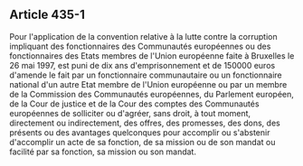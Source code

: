 Article 435-1
----
Pour l'application de la convention relative à la lutte contre la corruption
impliquant des fonctionnaires des Communautés européennes ou des fonctionnaires
des Etats membres de l'Union européenne faite à Bruxelles le 26 mai 1997, est
puni de dix ans d'emprisonnement et de 150000 euros d'amende le fait par un
fonctionnaire communautaire ou un fonctionnaire national d'un autre Etat membre
de l'Union européenne ou par un membre de la Commission des Communautés
européennes, du Parlement européen, de la Cour de justice et de la Cour des
comptes des Communautés européennes de solliciter ou d'agréer, sans droit, à
tout moment, directement ou indirectement, des offres, des promesses, des dons,
des présents ou des avantages quelconques pour accomplir ou s'abstenir
d'accomplir un acte de sa fonction, de sa mission ou de son mandat ou facilité
par sa fonction, sa mission ou son mandat.
